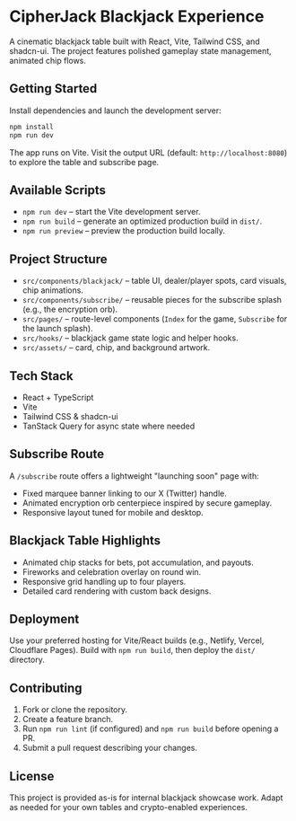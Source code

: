 # CipherJack Blackjack Experience

A cinematic blackjack table built with React, Vite, Tailwind CSS, and shadcn-ui. The project features polished gameplay state management, animated chip flows.

## Getting Started

Install dependencies and launch the development server:

```sh
npm install
npm run dev
```

The app runs on Vite. Visit the output URL (default: `http://localhost:8080`) to explore the table and subscribe page.

## Available Scripts

- `npm run dev` – start the Vite development server.
- `npm run build` – generate an optimized production build in `dist/`.
- `npm run preview` – preview the production build locally.

## Project Structure

- `src/components/blackjack/` – table UI, dealer/player spots, card visuals, chip animations.
- `src/components/subscribe/` – reusable pieces for the subscribe splash (e.g., the encryption orb).
- `src/pages/` – route-level components (`Index` for the game, `Subscribe` for the launch splash).
- `src/hooks/` – blackjack game state logic and helper hooks.
- `src/assets/` – card, chip, and background artwork.

## Tech Stack

- React + TypeScript
- Vite
- Tailwind CSS & shadcn-ui
- TanStack Query for async state where needed

## Subscribe Route

A `/subscribe` route offers a lightweight "launching soon" page with:

- Fixed marquee banner linking to our X (Twitter) handle.
- Animated encryption orb centerpiece inspired by secure gameplay.
- Responsive layout tuned for mobile and desktop.

## Blackjack Table Highlights

- Animated chip stacks for bets, pot accumulation, and payouts.
- Fireworks and celebration overlay on round win.
- Responsive grid handling up to four players.
- Detailed card rendering with custom back designs.

## Deployment

Use your preferred hosting for Vite/React builds (e.g., Netlify, Vercel, Cloudflare Pages). Build with `npm run build`, then deploy the `dist/` directory.

## Contributing

1. Fork or clone the repository.
2. Create a feature branch.
3. Run `npm run lint` (if configured) and `npm run build` before opening a PR.
4. Submit a pull request describing your changes.

## License

This project is provided as-is for internal blackjack showcase work. Adapt as needed for your own tables and crypto-enabled experiences.
